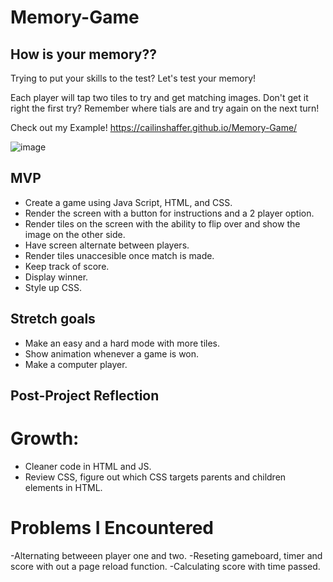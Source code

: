 # Memory-Game

## How is your memory??

Trying to put your skills to the test? Let's test your memory!

Each player will tap two tiles to try and get matching images. Don't get it right the first try? Remember where tials are and try again on the next turn!

Check out my Example!
https://cailinshaffer.github.io/Memory-Game/

![image](https://user-images.githubusercontent.com/117546971/204991481-1ccb1bd8-a2f5-4361-bf15-53cb515e6e18.png)

## MVP
- Create a game using Java Script, HTML, and CSS.
- Render the screen with a button for instructions and a 2 player option.
- Render tiles on the screen with the ability to flip over and show the image on the other side.
- Have screen alternate between players.
- Render tiles unaccesible once match is made.
- Keep track of score.
- Display winner.
- Style up CSS.

## Stretch goals
 - Make an easy and a hard mode with more tiles.
 - Show animation whenever a game is won.
 - Make a computer player.
 
 
## Post-Project Reflection
# Growth:
- Cleaner code in HTML and JS.
- Review CSS, figure out which CSS targets parents and children elements in HTML.

# Problems I Encountered
-Alternating betweeen player one and two.
-Reseting gameboard, timer and score with out a page reload function.
-Calculating score with time passed.
